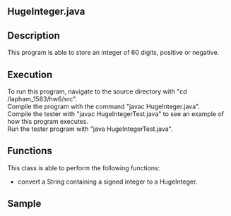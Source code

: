 ## HugeInteger.java

## Description

This program is able to store an integer of 60 digits, positive or negative. 

## Execution

To run this program, navigate to the source directory with "cd <PATH>/lapham_1583/hw6/src".  
Compile the program with the command "javac HugeInteger.java".  
Compile the tester with "javac HugeIntegerTest.java" to see an example of how this program executes.  
Run the tester program with "java HugeIntegerTest.java".  

## Functions

This class is able to perform the following functions:  

- convert a String containing a signed integer to a HugeInteger. 

## Sample

